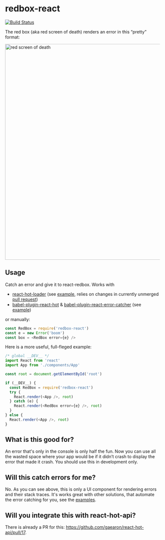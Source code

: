 # redbox-react

[![Build Status](https://travis-ci.org/KeywordBrain/redbox-react.svg?branch=master)](https://travis-ci.org/KeywordBrain/redbox-react)

The red box (aka red screen of death) renders an error in this “pretty” format:

<img src="http://i.imgur.com/9Jhlibk.png" alt="red screen of death" width="700" />

## Usage
Catch an error and give it to react-redbox. Works with
* [react-hot-loader](https://github.com/gaearon/react-hot-loader) (see [example](https://github.com/KeywordBrain/redbox-react/tree/master/examples/react-hot-loader-example), relies on changes in currently unmerged [pull request](https://github.com/gaearon/react-hot-loader/pull/167))
* [babel-plugin-react-hot](https://github.com/loggur/babel-plugin-react-hot) & [babel-plugin-react-error-catcher](https://github.com/loggur/babel-plugin-react-error-catcher) (see [example](https://github.com/KeywordBrain/redbox-react/tree/master/examples/babel-plugin-react-hot))

or manually:

```javascript
const RedBox = require('redbox-react')
const e = new Error('boom')
const box = <RedBox error={e} />
```

Here is a more useful, full-fleged example:

```javascript
/* global __DEV__ */
import React from 'react'
import App from './components/App'

const root = document.getElementById('root')

if (__DEV__) {
  const RedBox = require('redbox-react')
  try {
    React.render(<App />, root)
  } catch (e) {
    React.render(<RedBox error={e} />, root)
  }
} else {
  React.render(<App />, root)
}
```

## What is this good for?
An error that's only in the console is only half the fun. Now you can use all the wasted space where your app would be if it didn’t crash to display the error that made it crash. You should use this in development only.

## Will this catch errors for me?
No. As you can see above, this is only a UI component for rendering errors and their stack traces. It's works great with other solutions, that automate the error catching for you, see the [examples](https://github.com/KeywordBrain/redbox-react/tree/master/examples).

## Will you integrate this with react-hot-api?
There is already a PR for this: https://github.com/gaearon/react-hot-api/pull/17.
